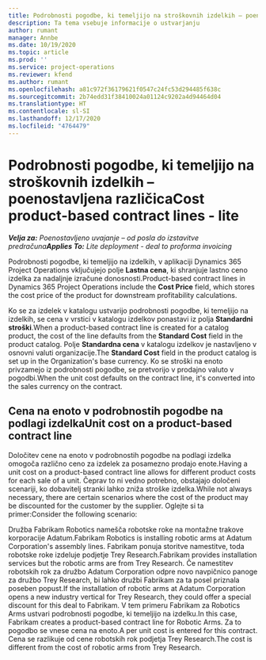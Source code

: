 ```yaml
---
title: Podrobnosti pogodbe, ki temeljijo na stroškovnih izdelkih – poenostavljena različica
description: Ta tema vsebuje informacije o ustvarjanju
author: rumant
manager: Annbe
ms.date: 10/19/2020
ms.topic: article
ms.prod: ''
ms.service: project-operations
ms.reviewer: kfend
ms.author: rumant
ms.openlocfilehash: a81c972f36179621f0547c24fc53d294485f638c
ms.sourcegitcommit: 2b74edd31f38410024a01124c9202a4d94464d04
ms.translationtype: HT
ms.contentlocale: sl-SI
ms.lasthandoff: 12/17/2020
ms.locfileid: "4764479"
---
```

# <a name="cost-product-based-contract-lines---lite"></a><span data-ttu-id="9a232-103">Podrobnosti pogodbe, ki temeljijo na stroškovnih izdelkih – poenostavljena različica</span><span class="sxs-lookup"><span data-stu-id="9a232-103">Cost product-based contract lines - lite</span></span>

<span data-ttu-id="9a232-104">_**Velja za:** Poenostavljeno uvajanje – od posla do izstavitve predračuna_</span><span class="sxs-lookup"><span data-stu-id="9a232-104">_**Applies To:** Lite deployment - deal to proforma invoicing_</span></span>


<span data-ttu-id="9a232-105">Podrobnosti pogodbe, ki temeljijo na izdelkih, v aplikaciji Dynamics 365 Project Operations vključujejo polje **Lastna cena**, ki shranjuje lastno ceno izdelka za nadaljnje izračune donosnosti.</span><span class="sxs-lookup"><span data-stu-id="9a232-105">Product-based contract lines in Dynamics 365 Project Operations include the **Cost Price** field, which stores the cost price of the product for downstream profitability calculations.</span></span>

<span data-ttu-id="9a232-106">Ko se za izdelek v katalogu ustvarijo podrobnosti pogodbe, ki temeljijo na izdelkih, se cena v vrstici v katalogu izdelkov ponastavi iz polja **Standardni stroški**.</span><span class="sxs-lookup"><span data-stu-id="9a232-106">When a product-based contract line is created for a catalog product, the cost of the line defaults from the **Standard Cost** field in the product catalog.</span></span> <span data-ttu-id="9a232-107">Polje **Standardna cena** v katalogu izdelkov je nastavljeno v osnovni valuti organizacije.</span><span class="sxs-lookup"><span data-stu-id="9a232-107">The **Standard Cost** field in the product catalog is set up in the Organization's base currency.</span></span> <span data-ttu-id="9a232-108">Ko se stroški na enoto privzamejo iz podrobnosti pogodbe, se pretvorijo v prodajno valuto v pogodbi.</span><span class="sxs-lookup"><span data-stu-id="9a232-108">When the unit cost defaults on the contract line, it's converted into the sales currency on the contract.</span></span>

## <a name="unit-cost-on-a-product-based-contract-line"></a><span data-ttu-id="9a232-109">Cena na enoto v podrobnostih pogodbe na podlagi izdelka</span><span class="sxs-lookup"><span data-stu-id="9a232-109">Unit cost on a product-based contract line</span></span>

<span data-ttu-id="9a232-110">Določitev cene na enoto v podrobnostih pogodbe na podlagi izdelka omogoča različno ceno za izdelek za posamezno prodajo enote.</span><span class="sxs-lookup"><span data-stu-id="9a232-110">Having a unit cost on a product-based contract line allows for different product costs for each sale of a unit.</span></span> <span data-ttu-id="9a232-111">Čeprav to ni vedno potrebno, obstajajo določeni scenariji, ko dobavitelj stranki lahko zniža stroške izdelka.</span><span class="sxs-lookup"><span data-stu-id="9a232-111">While not always necessary, there are certain scenarios where the cost of the product may be discounted for the customer by the supplier.</span></span> <span data-ttu-id="9a232-112">Oglejte si ta primer:</span><span class="sxs-lookup"><span data-stu-id="9a232-112">Consider the following scenario:</span></span>

<span data-ttu-id="9a232-113">Družba Fabrikam Robotics namešča robotske roke na montažne trakove korporacije Adatum.</span><span class="sxs-lookup"><span data-stu-id="9a232-113">Fabrikam Robotics is installing robotic arms at Adatum Corporation's assembly lines.</span></span> <span data-ttu-id="9a232-114">Fabrikam ponuja storitve namestitve, toda robotske roke izdeluje podjetje Trey Research.</span><span class="sxs-lookup"><span data-stu-id="9a232-114">Fabrikam provides installation services but the robotic arms are from Trey Research.</span></span> <span data-ttu-id="9a232-115">Če namestitev robotskih rok za družbo Adatum Corporation odpre novo navpičnico panoge za družbo Trey Research, bi lahko družbi Fabrikam za ta posel priznala poseben popust.</span><span class="sxs-lookup"><span data-stu-id="9a232-115">If the installation of robotic arms at Adatum Corporation opens a new industry vertical for Trey Research, they could offer a special discount for this deal to Fabrikam.</span></span> <span data-ttu-id="9a232-116">V tem primeru Fabrikam za Robotics Arms ustvari podrobnosti pogodbe, ki temeljijo na izdelku.</span><span class="sxs-lookup"><span data-stu-id="9a232-116">In this case, Fabrikam creates a product-based contract line for Robotic Arms.</span></span> <span data-ttu-id="9a232-117">Za to pogodbo se vnese cena na enoto.</span><span class="sxs-lookup"><span data-stu-id="9a232-117">A per unit cost is entered for this contract.</span></span> <span data-ttu-id="9a232-118">Cena se razlikuje od cene robotskih rok podjetja Trey Research.</span><span class="sxs-lookup"><span data-stu-id="9a232-118">The cost is different from the cost of robotic arms from Trey Research.</span></span>
